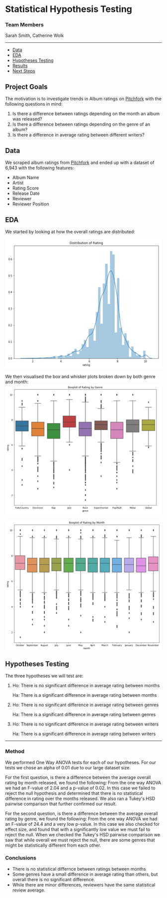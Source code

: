 # Statistical Hypothesis Testing

### Team Members
Sarah Smith, Catherine Wolk
***

- [Data](#Data)
- [EDA](#eda)
- [Hypotheses Testing](#model)
- [Results](#results)
- [Next Steps](#future) 


## Project Goals
The motivation is to investigate trends in Album ratings on [Pitchfork](https://pitchfork.com) with the following questions in mind:
1. Is there a difference between ratings depending on the month an album was released?
1. Is there a difference between ratings depending on the genre of an album?
1. Is there a difference in average rating between different writers?

## Data <a name="Data"></a>
We scraped album ratings from [Pitchfork](https://pitchfork.com) and ended up with a dataset of 6,943 with the following features:
- Album Name
- Artist
- Rating Score
- Release Date
- Reviewer
- Reviewer Position

## EDA <a name="eda"></a>

We started by looking at how the overall ratings are distributed:

![ratings distribution](https://github.com/ssmithie/flatiron_mod3_project/blob/master/images/dist_ratings.png "ratings distribution")

We then visualised the box and whisker plots broken down by both genre and month:
![genre distribution](https://github.com/ssmithie/flatiron_mod3_project/blob/master/images/dist_genre.png "genre distribution")

![month distribution](https://github.com/ssmithie/flatiron_mod3_project/blob/master/images/dist_month.png "month distribution")


## Hypotheses Testing <a name='model'></a>

The three hypotheses we will test are:
1.  Ho: There is no significant difference in average rating between months

    Ha: There is a significant difference in average rating between months
    
1.  Ho: There is no significant difference in average rating between genres

    Ha: There is a significant difference in average rating between genres

1.  Ho: There is no significant difference in average rating between writers

    Ha: There is a significant difference in average rating between writers
    
***
### Method
We performed One Way ANOVA tests for each of our hypotheses.
For our tests we chose an alpha of 0.01 due to our large dataset size.

For the first question, is there a difference between the average overall rating by month released, we found the following:
From the one way ANOVA we had an F-value of 2.04 and a p-value of 0.02.
In this case we failed to reject the null hypothesis and determined that there is no statistical difference in rating over the months released.
We also ran a Tukey's HSD pairwise comparison that further confirmed our result.

For the second question, is there a difference between the average overall rating by genre, we found the following:
From the one way ANOVA we had an F-value of 24.4 and a very low p-value.
In this case we also checked for effect size, and found that with a significantly low value we must fail to reject the null.
When we checked the Tukey's HSD pairwise comparison we saw that while overall we must reject the null, there are some genres that might be statistically different from each other.

### Conclusions
- There is no statistical differnce between ratings between months
- Some genres have a small difference in average rating than others, but overall there is no significant difference.
- While there are minor differences, reviewers have the same statistical review average.
